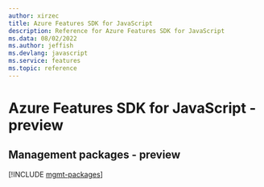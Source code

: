 ```yaml
---
author: xirzec
title: Azure Features SDK for JavaScript
description: Reference for Azure Features SDK for JavaScript
ms.data: 08/02/2022
ms.author: jeffish
ms.devlang: javascript
ms.service: features
ms.topic: reference
---
```

# Azure Features SDK for JavaScript - preview

## Management packages - preview
[!INCLUDE [mgmt-packages](features-mgmt-index.md)]